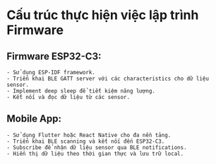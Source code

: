 # Cấu trúc thực hiện việc lập trình Firmware
## Firmware ESP32-C3:
    - Sử dụng ESP-IDF framework.
    - Triển khai BLE GATT server với các characteristics cho dữ liệu sensor.
    - Implement deep sleep để tiết kiệm năng lượng.
    - Kết nối và đọc dữ liệu từ các sensor.
## Mobile App:
    - Sử dụng Flutter hoặc React Native cho đa nền tảng.
    - Triển khai BLE scanning và kết nối đến ESP32-C3.
    - Subscribe để nhận dữ liệu sensor qua BLE notifications.
    - Hiển thị dữ liệu theo thời gian thực và lưu trữ local.